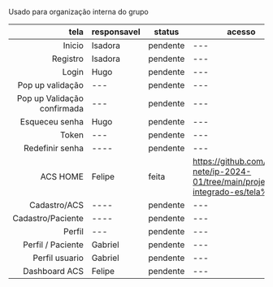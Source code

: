 Usado para organização interna do grupo

| tela | responsavel |status|acesso|
|-----:|-----------|----------|---|
|Inicio|Isadora| pendente|---|
|Registro|Isadora|pendente|---|
|Login| Hugo |pendente|---|
|Pop up validação|---|pendente|---|
|Pop up Validação confirmada|---|pendente|---|
|Esqueceu senha | Hugo |pendente|---|
|Token |---|pendente|---|
|Redefinir senha| ----|pendente|---|
|ACS HOME|Felipe|feita|https://github.com/Coto-nete/ip-2024-01/tree/main/projeto-integrado-es/tela%201|
|Cadastro/ACS |----|pendente|---|
|Cadastro/Paciente|----|pendente|---|
|Perfil|---|pendente|---|
|Perfil / Paciente| Gabriel |pendente|---|
|Perfil usuario| Gabriel |pendente|---|
|Dashboard ACS|Felipe|pendente|---|
 
